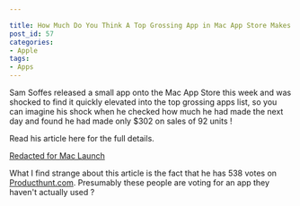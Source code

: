 ```yaml
---

title: How Much Do You Think A Top Grossing App in Mac App Store Makes Its Author ?
post_id: 57
categories: 
- Apple
tags:
- Apps
---
```


Sam Soffes released a small app onto the Mac App Store this week and was shocked to find it quickly elevated into the top grossing apps list, so you can imagine his shock when he checked how much he had made the next day and found he had made only $302 on sales of 92 units !

Read his article here for the full details.


[Redacted for Mac Launch](http://blog.soff.es/redacted-for-mac-launch/)


What I find strange about this article is the fact that he has 538 votes on 
[Producthunt.com](http://www.producthunt.com/posts/redacted-2). Presumably these people are voting for an app they haven't actually used ?